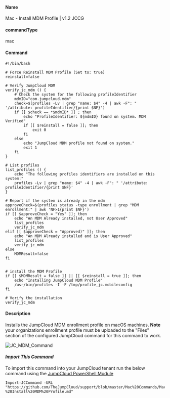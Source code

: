 #### Name

Mac - Install MDM Profile | v1.2 JCCG

#### commandType

mac

#### Command

```
#!/bin/bash

# Force Reinstall MDM Profile (Set to: true)
reinstall=false

# Verify JumpCloud MDM
verify_jc_mdm () {
    # Check the system for the following profileIdentifier
    mdmID="com.jumpcloud.mdm"
    check=$(profiles -Lv | grep "name: $4" -4 | awk -F": " '/attribute: profileIdentifier/{print $NF}')
    if [[ $check == *$mdmID* ]] ; then
        echo "ProfileIdentifier: ${mdmID} found on system. MDM Verified"
        if [[ $reinstall = false ]]; then
            exit 0
        fi
    else
        echo "JumpCloud MDM profile not found on system."
        exit 1
    fi
}

# List profiles
list_profiles () {
    echo "The following profiles identifiers are installed on this system:"
    profiles -Lv | grep "name: $4" -4 | awk -F": " '/attribute: profileIdentifier/{print $NF}'
}

# Report if the system is already in the mdm
approveCheck=$(profiles status -type enrollment | grep "MDM enrollment:" | awk 'NF>1{print $NF}')
if [[ $approveCheck = "Yes" ]]; then
    echo "An MDM Already installed, not User Approved"
    list_profiles
    verify_jc_mdm
elif [[ $approveCheck = "Approved)" ]]; then
    echo "An MDM Already installed and is User Approved"
    list_profiles
    verify_jc_mdm
else
    MDMResult=false
fi


# install the MDM Profile
if [[ $MDMResult = false ]] || [[ $reinstall = true ]]; then
    echo "Installing JumpCloud MDM Profile"
    /usr/bin/profiles -I -F /tmp/profile_jc.mobileconfig
fi

# Verify the installation
verify_jc_mdm
```

#### Description

Installs the JumpCloud MDM enrollment profile on macOS machines. **Note** your organizations enrollment profile must be uploaded to the "Files" section of the configured JumpCloud command for this command to work.

![JC_MDM_Command](https://github.com/TheJumpCloud/support/blob/master/PowerShell/JumpCloud%20Commands%20Gallery/Files/JC_MDM_Command.png?raw=true)

#### *Import This Command*

To import this command into your JumpCloud tenant run the below command using the [JumpCloud PowerShell Module](https://github.com/TheJumpCloud/support/wiki/Installing-the-JumpCloud-PowerShell-Module)

```
Import-JCCommand -URL "https://github.com/TheJumpCloud/support/blob/master/Mac%20Commands/Mac%20-%20Install%20MDM%20Profile.md"
```
